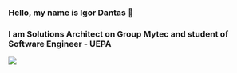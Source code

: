 ### Hello, my name is Igor Dantas 👋
### I am Solutions Architect on Group Mytec and student of Software Engineer - UEPA


<img src="https://github-readme-stats.vercel.app/api?username=igor-dantas&theme=react&show_icons=true">
